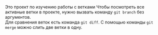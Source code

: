 Это проект по изучению работы с ветками
Чтобы посмотреть все активные ветки в проекте, нужно вызвать команду `git branch` без аргументов.  
Для сравнения веток есть команда `git diff`.
С помощью команды `git merge` можно слить две ветки в одну. 
